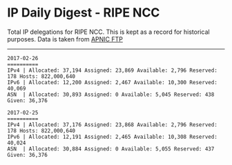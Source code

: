 # IP Daily Digest - RIPE NCC

Total IP delegations for RIPE NCC. This is kept as a record for historical purposes. Data is taken from [APNIC FTP](https://ftp.apnic.net/)

---

```
2017-02-26
==========
IPv4 | Allocated: 37,194 Assigned: 23,869 Available: 2,796 Reserved: 178 Hosts: 822,000,640
IPv6 | Allocated: 12,200 Assigned: 2,467 Available: 10,300 Reserved: 40,069
ASN  | Allocated: 30,893 Assigned: 0 Available: 5,045 Reserved: 438 Given: 36,376
```

```
2017-02-25
==========
IPv4 | Allocated: 37,176 Assigned: 23,868 Available: 2,796 Reserved: 178 Hosts: 822,000,640
IPv6 | Allocated: 12,191 Assigned: 2,465 Available: 10,308 Reserved: 40,024
ASN  | Allocated: 30,884 Assigned: 0 Available: 5,055 Reserved: 437 Given: 36,376
```